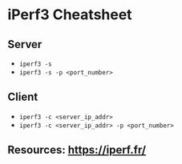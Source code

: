 # iPerf3 Cheatsheet

## Server
- `iperf3 -s`
- `iperf3 -s -p <port_number>`

## Client
- `iperf3 -c <server_ip_addr>`
- `iperf3 -c <server_ip_addr> -p <port_number>`

## Resources: https://iperf.fr/

